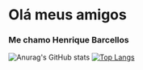 
<!--
**henriquebbarcellos/henriquebbarcellos** is a ✨ _special_ ✨ repository because its `README.md` (this file) appears on your GitHub profile.
### Hi there 👋

Here are some ideas to get you started:

- 🔭 I’m currently working on ...
- 🌱 I’m currently learning ...
- 👯 I’m looking to collaborate on ...
- 🤔 I’m looking for help with ...
- 💬 Ask me about ...
- 📫 How to reach me: ...
- 😄 Pronouns: ...
- ⚡ Fun fact: ...
-->

<h1>Olá meus amigos</h1>
<h3>Me chamo Henrique Barcellos</h3>
 
 
![Anurag's GitHub stats](https://github-readme-stats.vercel.app/api?username=henriquebbarcellos&theme=dark&show_icons=true)
[![Top Langs](https://github-readme-stats.vercel.app/api/top-langs/?username=henriquebbarcellos&layout=dark)](https://github.com/anuraghazra/github-readme-stats)
